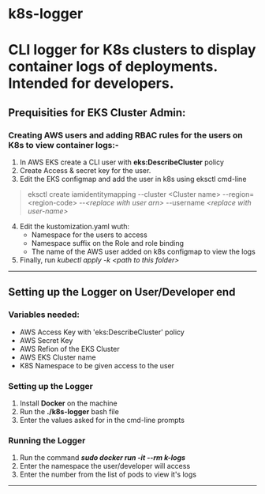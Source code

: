 # k8s-logger
CLI logger for K8s clusters to display container logs of deployments. Intended for developers.
============================================================================


## Prequisities for EKS Cluster Admin:

### Creating AWS users and adding RBAC rules for the users on K8s to view container logs:-

1. In AWS EKS create a CLI user with **eks:DescribeCluster** policy
2. Create Access & secret key for the user.
3. Edit the EKS configmap  and add the user in k8s using eksctl cmd-line
> eksctl create iamidentitymapping --cluster \<Cluster name\> --region=\<region-code\> --_\<replace with user arn\>_ --username _\<replace with user-name\>_
4. Edit the kustomization.yaml wuth:
    * Namespace for the users to access
    * Namespace suffix on the Role and role binding
    * The name of the AWS user added on k8s configmap to view the logs
5. Finally, run *kubectl apply -k \<path to this folder\>*
--------------------------------------------------------------------------------------



## Setting up the Logger on User/Developer end

### Variables needed:
* AWS Access Key with 'eks:DescribeCluster' policy
* AWS Secret Key
* AWS Refion of the EKS Cluster
* AWS EKS Cluster name
* K8S Namespace to be given access to the user

### Setting up the Logger

1. Install **Docker** on the machine
2. Run the **./k8s-logger** bash file
3. Enter the values asked for in the cmd-line prompts

### Running the Logger

1. Run the command ***sudo docker run -it --rm k-logs***
2. Enter the namespace the user/developer will access
3. Enter the number from the list of pods to view it's logs
--------------------------------------------------------------------------------------